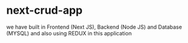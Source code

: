 # next-crud-app

we have built in Frontend (Next JS), Backend (Node JS) and Database (MYSQL) and also using REDUX in this application
